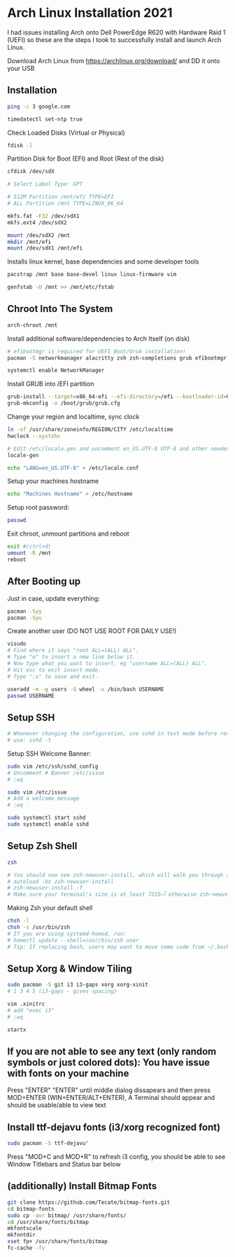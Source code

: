 # Arch Linux Installation 2021

I had issues installing Arch onto Dell PowerEdge R620 with Hardware Raid 1 (UEFI) so these are the steps I took to successfully install and launch Arch Linux.

Download Arch Linux from https://archlinux.org/download/ and DD it onto your USB

## Installation
```bash
ping -c 3 google.com
```

```bash
timedatectl set-ntp true
```

Check Loaded Disks (Virtual or Physical)
```bash
fdisk -l
```

Partition Disk for Boot (EFI) and Root (Rest of the disk)
```bash
cfdisk /dev/sdX

# Select Label Type: GPT

# 512M Partition /mnt/efi TYPE=EFI
# ALL Partition /mnt TYPE=LINUX_86_64
```

```bash
mkfs.fat -F32 /dev/sdX1
mkfs.ext4 /dev/sdX2
```
```bash
mount /dev/sdX2 /mnt
mkdir /mnt/efi
mount /dev/sdX1 /mnt/efi
```

Installs linux kernel, base dependencies and some developer tools
```bash
pacstrap /mnt base base-devel linux linux-firmware vim
```

```bash
genfstab -U /mnt >> /mnt/etc/fstab
```

##  Chroot Into The System
```bash
arch-chroot /mnt
```

Install additional software/dependencies to Arch Itself (on disk)
```bash
# efibootmgr is required for UEFI Boot/Grub installation!
pacman -S networkmanager alacritty zsh zsh-completions grub efibootmgr vi wget neofetch htop openssh sysstat
```

```bash
systemctl enable NetworkManager
```

Install GRUB into /EFI partition
```bash
grub-install --target=x86_64-efi --efi-directory=/efi --bootloader-id=GRUB
grub-mkconfig -o /boot/grub/grub.cfg
```

Change your region and localtime, sync clock
```bash
ln -sf /usr/share/zoneinfo/REGION/CITY /etc/localtime
hwclock --systohc
```

```bash
# Edit /etc/locale.gen and uncomment en_US.UTF-8 UTF-8 and other needed locales. Generate the locales by running:
locale-gen

echo "LANG=en_US.UTF-8" > /etc/locale.conf
```

Setup your machines hostname
```bash
echo "Machines Hostname" > /etc/hostname
```

Setup root password:
```bash
passwd
```

Exit chroot, unmount partitions and reboot
```bash
exit #(ctrl+d)
umount -R /mnt
reboot
```

## After Booting up

Just in case, update everything:
```bash
pacman -Syy
pacman -Syu
```

Create another user (DO NOT USE ROOT FOR DAILY USE!)
```bash
visudo
# Find where it says "root ALL=(ALL) ALL".
# Type "o" to insert a new line below it.
# Now type what you want to insert, eg "username ALL=(ALL) ALL".
# Hit esc to exit insert-mode.
# Type ":x" to save and exit.
```
```bash
useradd -m -g users -G wheel -s /bin/bash USERNAME
passwd USERNAME
```

## Setup SSH

```bash
# Whenever changing the configuration, use sshd in test mode before restarting the service to ensure it will be able to start cleanly. Valid configurations produce no output.
# use: sshd -t
```
Setup SSH Welcome Banner:
```bash
sudo vim /etc/ssh/sshd_config
# Uncomment # Banner /etc/issue
# :wq
```
```bash
sudo vim /etc/issue
# Add a welcome message
# :wq
```
```bash
sudo systemctl start sshd
sudo systemctl enable sshd
```

## Setup Zsh Shell

```bash
zsh
```

```bash
# You should now see zsh-newuser-install, which will walk you through some basic configuration. If you want to skip this, press q. If you did not see it, you can invoke it manually with:
# autoload -Uz zsh-newuser-install
# zsh-newuser-install -f
# Make sure your terminal's size is at least 72أ—15 otherwise zsh-newuser-install will not run.
```

Making Zsh your default shell
```bash
chsh -l
chsh -s /usr/bin/zsh
# If you are using systemd-homed, run:
# homectl update --shell=/usr/bin/zsh user
# Tip: If replacing bash, users may want to move some code from ~/.bashrc to ~/.zshrc (e.g. the prompt and the aliases) and from ~/.bash_profile to ~/.zprofile (e.g. the code that starts the X Window System).
```

## Setup Xorg & Window Tiling
```bash
sudo pacman -S git i3 i3-gaps xorg xorg-xinit
# 1 3 4 5 (i3-gaps - gives spacing)
```
```bash
vim .xinitrc
# add "exec i3"
# :wq
```
```bash
startx
```

## If you are not able to see any text (only random symbols or just colored dots): You have issue with fonts on your machine
Press "ENTER" "ENTER" until middle dialog dissapears and then press MOD+ENTER (WIN+ENTER/ALT+ENTER), A Terminal should appear and should be usable/able to view text
## Install ttf-dejavu fonts (i3/xorg recognized font)
```bash
sudo pacman -S ttf-dejavu"
```
Press "MOD+C and MOD+R" to refresh i3 config, you should be able to see Window Titlebars and Status bar below

## (additionally) Install Bitmap Fonts

```bash
git clone https://github.com/Tecate/bitmap-fonts.git
cd bitmap-fonts
sudo cp -avr bitmap/ /usr/share/fonts/
cd /usr/share/fonts/bitmap
mkfontscale
mkfontdir
xset fp+ /usr/share/fonts/bitmap
fc-cache -fv
```
